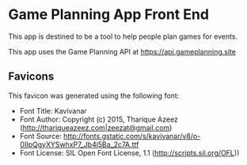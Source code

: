 # Game Planning App Front End

This app is destined to be a tool to help people plan games for events.

This app uses the Game Planning API at https://api.gameplanning.site

## Favicons

This favicon was generated using the following font:

- Font Title: Kavivanar
- Font Author: Copyright (c) 2015, Tharique Azeez (http://thariqueazeez.com|zeezat@gmail.com)
- Font Source: http://fonts.gstatic.com/s/kavivanar/v8/o-0IIpQgyXYSwhxP7_Jb4j5Ba_2c7A.ttf
- Font License: SIL Open Font License, 1.1 (http://scripts.sil.org/OFL))
